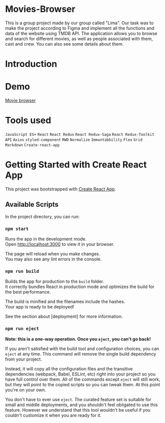 # Movies-Browser

This is a group project made by our group called "Lima". Our task was to make the project according to Figma and implement all the functions and data of the website using TMDB API. The application allows you to browse and search for different movies, as well as people associated with them, cast and crew. You can also see some details about them. 

# Introduction



# Demo

[Movie browser](https://kamiljustynski.github.io/Movies-browser/#/movies?page=1)

# Tools used

`JavaScript ES+` `React` `React Redux` `React Redux-Saga` `React Redux-Toolkit` `API` `Axios` `styled-component` `RWD` `Normalize` `Immuntabbility`
`Flex` `Grid` `Markdown` `Create-react-app`

# Getting Started with Create React App

This project was bootstrapped with [Create React App](https://github.com/facebook/create-react-app).

## Available Scripts

In the project directory, you can run:

### `npm start`

Runs the app in the development mode.\
Open [http://localhost:3000](http://localhost:3000) to view it in your browser.

The page will reload when you make changes.\
You may also see any lint errors in the console.

### `npm run build`

Builds the app for production to the `build` folder.\
It correctly bundles React in production mode and optimizes the build for the best performance.

The build is minified and the filenames include the hashes.\
Your app is ready to be deployed!

See the section about [deployment] for more information.

### `npm run eject`

**Note: this is a one-way operation. Once you `eject`, you can't go back!**

If you aren't satisfied with the build tool and configuration choices, you can `eject` at any time. This command will remove the single build dependency from your project.

Instead, it will copy all the configuration files and the transitive dependencies (webpack, Babel, ESLint, etc) right into your project so you have full control over them. All of the commands except `eject` will still work, but they will point to the copied scripts so you can tweak them. At this point you're on your own.

You don't have to ever use `eject`. The curated feature set is suitable for small and middle deployments, and you shouldn't feel obligated to use this feature. However we understand that this tool wouldn't be useful if you couldn't customize it when you are ready for it.

